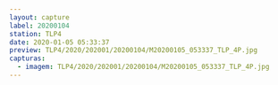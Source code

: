 ```yaml
---
layout: capture
label: 20200104
station: TLP4
date: 2020-01-05 05:33:37
preview: TLP4/2020/202001/20200104/M20200105_053337_TLP_4P.jpg
capturas:
  - imagem: TLP4/2020/202001/20200104/M20200105_053337_TLP_4P.jpg
---
```

